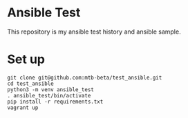 # Ansible Test

This repository is my ansible test history and ansible sample.

# Set up

```
git clone git@github.com:mtb-beta/test_ansible.git
cd test_ansible
python3 -m venv ansible_test
. ansible_test/bin/activate
pip install -r requirements.txt
vagrant up
```

